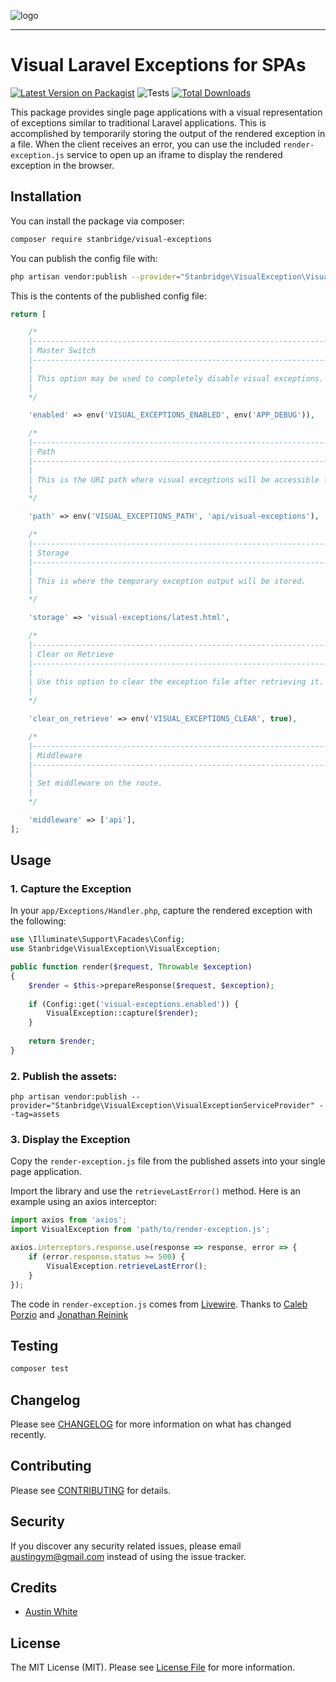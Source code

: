 ![logo](https://cdn.stanbridge.edu/global/img/logo--documentation.png)

---

# Visual Laravel Exceptions for SPAs

[![Latest Version on Packagist](https://img.shields.io/packagist/v/stanbridge/visual-exceptions.svg?style=flat-square)](https://packagist.org/packages/stanbridge/visual-exceptions)
![Tests](https://github.com/stanbridge/visual-exceptions/workflows/Tests/badge.svg)
[![Total Downloads](https://img.shields.io/packagist/dt/stanbridge/visual-exceptions.svg?style=flat-square)](https://packagist.org/packages/stanbridge/visual-exceptions)


This package provides single page applications with a visual representation of exceptions similar to traditional
Laravel applications. This is accomplished by temporarily storing the output of the rendered exception in a file. When
the client receives an error, you can use the included `render-exception.js` service to open up an iframe to display
the rendered exception in the browser.

## Installation

You can install the package via composer:

```bash
composer require stanbridge/visual-exceptions
```

You can publish the config file with:
```bash
php artisan vendor:publish --provider="Stanbridge\VisualException\VisualExceptionServiceProvider" --tag="config"
```

This is the contents of the published config file:

```php
return [

    /*
    |--------------------------------------------------------------------------
    | Master Switch
    |--------------------------------------------------------------------------
    |
    | This option may be used to completely disable visual exceptions.
    |
    */

    'enabled' => env('VISUAL_EXCEPTIONS_ENABLED', env('APP_DEBUG')),

    /*
    |--------------------------------------------------------------------------
    | Path
    |--------------------------------------------------------------------------
    |
    | This is the URI path where visual exceptions will be accessible from.
    |
    */

    'path' => env('VISUAL_EXCEPTIONS_PATH', 'api/visual-exceptions'),

    /*
    |--------------------------------------------------------------------------
    | Storage
    |--------------------------------------------------------------------------
    |
    | This is where the temporary exception output will be stored.
    |
    */

    'storage' => 'visual-exceptions/latest.html',

    /*
    |--------------------------------------------------------------------------
    | Clear on Retrieve
    |--------------------------------------------------------------------------
    |
    | Use this option to clear the exception file after retrieving it.
    |
    */

    'clear_on_retrieve' => env('VISUAL_EXCEPTIONS_CLEAR', true),

    /*
    |--------------------------------------------------------------------------
    | Middleware
    |--------------------------------------------------------------------------
    |
    | Set middleware on the route.
    |
    */

    'middleware' => ['api'],
];
```

## Usage

### 1. Capture the Exception

In your `app/Exceptions/Handler.php`, capture the rendered exception with the following:

```php
use \Illuminate\Support\Facades\Config;
use Stanbridge\VisualException\VisualException;

public function render($request, Throwable $exception)
{
    $render = $this->prepareResponse($request, $exception);
    
    if (Config::get('visual-exceptions.enabled')) {
        VisualException::capture($render);
    }
    
    return $render;
}
```

### 2. Publish the assets:
`php artisan vendor:publish --provider="Stanbridge\VisualException\VisualExceptionServiceProvider" --tag=assets`

### 3. Display the Exception

Copy the `render-exception.js` file from the published assets into your single page application.

Import the library and use the `retrieveLastError()` method. Here is an example using an axios interceptor:
```js
import axios from 'axios';
import VisualException from 'path/to/render-exception.js';

axios.interceptors.response.use(response => response, error => {
    if (error.response.status >= 500) {
        VisualException.retrieveLastError();
    }
});
```

The code in `render-exception.js` comes from <a href="https://github.com/livewire/livewire">Livewire</a>. Thanks to
<a href="https://github.com/calebporzio">Caleb Porzio</a> and <a href="https://github.com/reinink">Jonathan Reinink</a>

## Testing

``` bash
composer test
```

## Changelog

Please see [CHANGELOG](CHANGELOG.md) for more information on what has changed recently.

## Contributing

Please see [CONTRIBUTING](CONTRIBUTING.md) for details.

## Security

If you discover any security related issues, please email austingym@gmail.com instead of using the issue tracker.

## Credits

- [Austin White](https://github.com/AustinW)

## License

The MIT License (MIT). Please see [License File](LICENSE.md) for more information.
